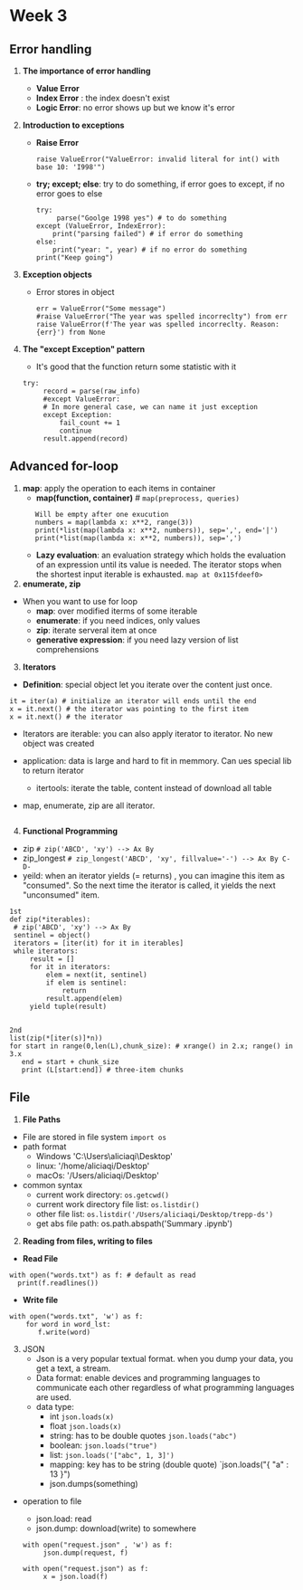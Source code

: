 # Week 3
## Error handling 
1. **The importance of error handling**
   - **Value Error** 
   - **Index Error** : the index doesn't exist 
   - **Logic Error**: no error shows up but we know it's error 
2. **Introduction to exceptions**
   - **Raise Error** 
      ```
      raise ValueError("ValueError: invalid literal for int() with base 10: 'I998'")
      ```
   - **try; except; else**: try to do something, if error goes to except, if no error goes to else 
      ```
      try:
           parse("Goolge 1998 yes") # to do something 
      except (ValueError, IndexError):
          print("parsing failed") # if error do something 
      else:
          print("year: ", year) # if no error do something 
      print("Keep going")
      ```
 3. **Exception objects**
    - Error stores in object 
      ```
      err = ValueError("Some message")
      #raise ValueError("The year was spelled incorreclty") from err
      raise ValueError(f'The year was spelled incorreclty. Reason:{err}') from None
      ```
 4. **The "except Exception" pattern**
     - It's good that the function return some statistic with it 
     
      ```
      try:
           record = parse(raw_info)
           #except ValueError:
           # In more general case, we can name it just exception 
           except Exception:
               fail_count += 1
               continue 
           result.append(record)
      ```
## Advanced for-loop
1. **map**: apply the operation to each items in container  
   - **map(function, container)** #   `map(preprocess, queries)`
   ``` 
      Will be empty after one exucution 
      numbers = map(lambda x: x**2, range(3))
      print(*list(map(lambda x: x**2, numbers)), sep=',', end='|')
      print(*list(map(lambda x: x**2, numbers)), sep=',')
   ```
   - **Lazy evaluation**: an evaluation strategy which holds the evaluation of an expression until its value is needed. The iterator stops when the shortest input iterable is exhausted.
   `map at 0x115fdeef0>`
 2. **enumerate, zip** 
   - When you want to use for loop 
      - **map**: over modified iterms of some iterable 
      - **enumerate**: if you need indices, only values 
      - **zip**: iterate serveral item at once 
      - **generative expression**: if you need lazy version of list comprehensions 
 3. **Iterators**
   - **Definition**: special object let you iterate over the content just once. 
   ```
   it = iter(a) # initialize an iterator will ends until the end 
   x = it.next() # the iterator was pointing to the first item 
   x = it.next() # the iterator 
   ```
   - Iterators are iterable: you can also apply iterator to iterator. No new object was created  

   - application: data is large and hard to fit in memmory. Can ues special lib to return iterator
     - itertools: iterate the table, content instead of download all table  
   - map, enumerate, zip are all iterator. 
```
```
 4. **Functional Programming**
   - zip  `# zip('ABCD', 'xy') --> Ax By`
   - zip_longest `# zip_longest('ABCD', 'xy', fillvalue='-') --> Ax By C- D-`
   - yeild: when an iterator yields (= returns) , you can imagine this item as "consumed". So the next time the iterator is called, it yields the next "unconsumed" item.
   ```
   1st 
   def zip(*iterables):
    # zip('ABCD', 'xy') --> Ax By
    sentinel = object()
    iterators = [iter(it) for it in iterables]
    while iterators:
        result = []
        for it in iterators:
            elem = next(it, sentinel)
            if elem is sentinel:
                return
            result.append(elem) 
        yield tuple(result)
        
   
   2nd
   list(zip(*[iter(s)]*n))
   for start in range(0,len(L),chunk_size): # xrange() in 2.x; range() in 3.x
      end = start + chunk_size
      print (L[start:end]) # three-item chunks
   ```
 ## File
 1. **File Paths** 
   - File are stored in file system `import os`
   - path format 
     - Windows 'C:\\Users\\aliciaqi\\Desktop'
     - linux: '/home/aliciaqi/Desktop'
     - macOs: '/Users/aliciaqi/Desktop'
   - common syntax 
      - current work directory: `os.getcwd()`
      - current work directory file list: `os.listdir()`
      - other file list: `os.listdir('/Users/aliciaqi/Desktop/trepp-ds')`
      - get abs file path: os.path.abspath('Summary .ipynb')
2. **Reading from files, writing to files**
  - **Read File** 
  ```
  with open("words.txt") as f: # default as read 
    print(f.readlines())
  ```
  - **Write file** 
  ```
  with open("words.txt", 'w') as f: 
      for word in word_lst:
         f.write(word)
  ```
3. JSON 
   - Json is a very popular textual format. when you dump your data, you get a text, a stream. 
   - Data format: enable devices and programming languages to communicate each other regardless of what programming languages are used. 
   - data type: 
     - int `json.loads(x)`
     - float `json.loads(x)`
     - string: has to be double quotes `json.loads("abc")`
     - boolean:  `json.loads("true")`
     - list: `json.loads('["abc", 1, 3]')`
     - mapping: key has to be string (double quote) `json.loads("{ "a" : 13 }")
     - json.dumps(something) 
  - operation to file 
    - json.load: read  
    - json.dump: download(write) to somewhere  
    
    ```
    with open("request.json" , 'w') as f:
         json.dump(request, f)
         
    with open("request.json") as f:
         x = json.load(f)
    ```
  
